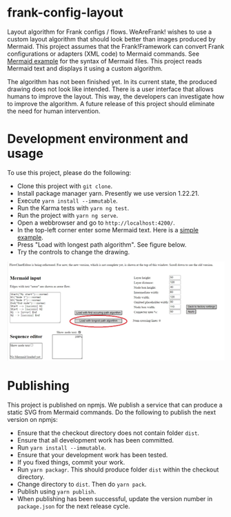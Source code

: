 # frank-config-layout

Layout algorithm for Frank configs / flows. WeAreFrank! wishes to use a custom layout algorithm that should look better than images produced by Mermaid. This project assumes that the Frank!Framework can convert Frank configurations or adapters (XML code) to Mermaid commands. See [Mermaid example](src/assets/mermaid.txt) for the syntax of Mermaid files. This project reads Mermaid text and displays it using a custom algorithm.

The algorithm has not been finished yet. In its current state, the produced drawing does not look like intended. There is a user interface that allows humans to improve the layout. This way, the developers can investigate how to improve the algorithm. A future release of this project should eliminate the need for human intervention.

# Development environment and usage

To use this project, please do the following:
* Clone this project with `git clone`.
* Install package manager yarn. Presently we use version 1.22.21.
* Execute `yarn install --immutable`.
* Run the Karma tests with `yarn ng test`.
* Run the project with `yarn ng serve`.
* Open a webbrowser and go to `http://localhost:4200/`.
* In the top-left corner enter some Mermaid text. Here is a [simple example](src/assets/simpleMermaid.txt).
* Press "Load with longest path algorithm". See figure below.
* Try the controls to change the drawing.

![Load Mermaid](./readme-pictures/loadMermaid.jpg)

# Publishing

This project is published on npmjs. We publish a service that can produce a static SVG from Mermaid commands. Do the following to publish the next version on npmjs:

* Ensure that the checkout directory does not contain folder `dist`.
* Ensure that all development work has been committed.
* Run `yarn install --immutable`.
* Ensure that your development work has been tested.
* If you fixed things, commit your work.
* Run `yarn packagr`. This should produce folder `dist` within the checkout directory.
* Change directory to `dist`. Then do `yarn pack`.
* Publish using `yarn publish`.
* When publishing has been successful, update the version number in `package.json` for the next release cycle.
